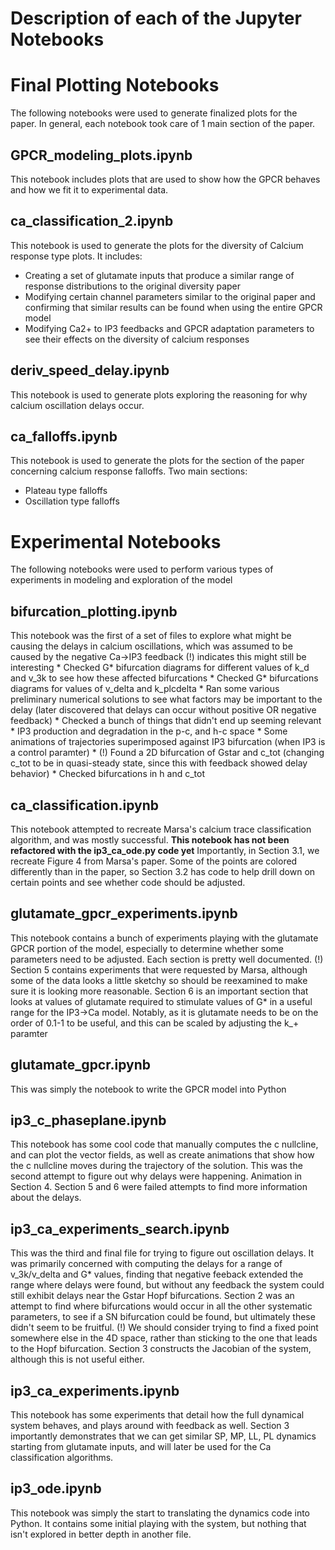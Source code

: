 # Description of each of the Jupyter Notebooks

# Final Plotting Notebooks

The following notebooks were used to generate finalized plots for the paper. In general, each notebook took care of 1 main section of the paper.

## GPCR_modeling_plots.ipynb

This notebook includes plots that are used to show how the GPCR behaves and how we fit it to experimental data.

## ca_classification_2.ipynb

This notebook is used to generate the plots for the diversity of Calcium response type plots. It includes:
* Creating a set of glutamate inputs that produce a similar range of response distributions to the original diversity paper
* Modifying certain channel parameters similar to the original paper and confirming that similar results can be found when using the entire GPCR model
* Modifying Ca2+ to IP3 feedbacks and GPCR adaptation parameters to see their effects on the diversity of calcium responses

## deriv_speed_delay.ipynb

This notebook is used to generate plots exploring the reasoning for why calcium oscillation delays occur.

## ca_falloffs.ipynb

This notebook is used to generate the plots for the section of the paper concerning calcium response falloffs. Two main sections:
* Plateau type falloffs
* Oscillation type falloffs


# Experimental Notebooks

The following notebooks were used to perform various types of experiments in modeling and exploration of the model

## bifurcation_plotting.ipynb
This notebook was the first of a set of files to explore what might be causing the delays in calcium oscillations, which was assumed to be caused by the negative Ca->IP3 feedback
(!) indicates this might still be interesting
    * Checked G* bifurcation diagrams for different values of k_d and v_3k to see how these affected bifurcations
    * Checked G* bifurcations diagrams for values of v_delta and k_plcdelta
    * Ran some various preliminary numerical solutions to see what factors may be important to the delay (later discovered that delays can occur without positive OR negative feedback)
    * Checked a bunch of things that didn't end up seeming relevant
        * IP3 production and degradation in the p-c, and h-c space
        * Some animations of trajectories superimposed against IP3 bifurcation (when IP3 is a control paramter)
    * (!) Found a 2D bifurcation of Gstar and c_tot (changing c_tot to be in quasi-steady state, since this with feedback showed delay behavior)
    * Checked bifurcations in h and c_tot
    

## ca_classification.ipynb
This notebook attempted to recreate Marsa's calcium trace classification algorithm, and was mostly successful. 
**This notebook has not been refactored with the ip3_ca_ode.py code yet**
Importantly, in Section 3.1, we recreate Figure 4 from Marsa's paper. Some of the points are colored differently than in the paper, so Section 3.2 has code to help drill down on certain points and see whether code should be adjusted.

## glutamate_gpcr_experiments.ipynb
This notebook contains a bunch of experiments playing with the glutamate GPCR portion of the model, especially to determine whether some parameters need to be adjusted. Each section is pretty well documented.
(!) Section 5 contains experiments that were requested by Marsa, although some of the data looks a little sketchy so should be reexamined to make sure it is looking more reasonable.
Section 6 is an important section that looks at values of glutamate required to stimulate values of G* in a useful range for the IP3->Ca model. Notably, as it is glutamate needs to be on the order of 0.1-1 to be useful, and this can be scaled by adjusting the k_+ paramter

## glutamate_gpcr.ipynb
This was simply the notebook to write the GPCR model into Python

## ip3_c_phaseplane.ipynb
This notebook has some cool code that manually computes the c nullcline, and can plot the vector fields, as well as create animations that show how the c nullcline moves during the trajectory of the solution. This was the second attempt to figure out why delays were happening.
Animation in Section 4. Section 5 and 6 were failed attempts to find more information about the delays.

## ip3_ca_experiments_search.ipynb
This was the third and final file for trying to figure out oscillation delays. It was primarily concerned with computing the delays for a range of v_3k/v_delta and G* values, finding that negative feeback extended the range where delays were found, but without any feedback the system could still exhibit delays near the Gstar Hopf bifurcations.
Section 2 was an attempt to find where bifurcations would occur in all the other systematic parameters, to see if a SN bifurcation could be found, but ultimately these didn't seem to be fruitful.
(!) We should consider trying to find a fixed point somewhere else in the 4D space, rather than sticking to the one that leads to the Hopf bifurcation.
Section 3 constructs the Jacobian of the system, although this is not useful either.

## ip3_ca_experiments.ipynb
This notebook has some experiments that detail how the full dynamical system behaves, and plays around with feedback as well. 
Section 3 importantly demonstrates that we can get similar SP, MP, LL, PL dynamics starting from glutamate inputs, and will later be used for the Ca classification algorithms.

## ip3_ode.ipynb
This notebook was simply the start to translating the dynamics code into Python. It contains some initial playing with the system, but nothing that isn't explored in better depth in another file.
